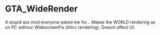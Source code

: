 # GTA_WideRender
A stupid ass mod everyone asked me for... Makes the WORLD rendering as on PC withour WidescreenFix (thicc rendering). Doesnt affect UI.
